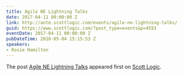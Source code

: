 ```yaml
---
title: Agile NE Lightning Talks
date: 2017-04-11 00:00:00 Z
link: http://ante.scottlogic.com/events/agile-ne-lightning-talks/
guid: https://www.scottlogic.com/?post_type=events&p=4593
eventDate: 2017-04-11 00:00:00 Z
pubDateTime: 2018-05-04 15:15:53 Z
speakers:
- Rosie Hamilton
---
```


<p>The post <a rel="nofollow" href="http://ante.scottlogic.com/events/agile-ne-lightning-talks/">Agile NE Lightning Talks</a> appeared first on <a rel="nofollow" href="http://ante.scottlogic.com">Scott Logic</a>.</p>